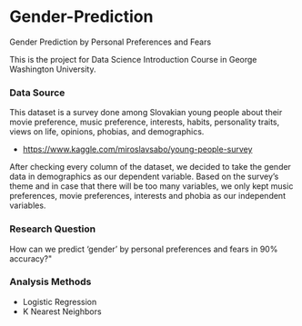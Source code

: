 # Gender-Prediction
Gender Prediction by Personal Preferences and Fears

This is the project for Data Science Introduction Course in George Washington University. 

### Data Source
This dataset is a survey done among Slovakian young people about their movie preference, music preference, interests, habits, personality traits, views on life, opinions, phobias, and demographics.
- https://www.kaggle.com/miroslavsabo/young-people-survey 
 
After checking every column of the dataset, we decided to take the gender data in demographics as our dependent variable. Based on the survey’s theme and in case that there will be too many variables, we only kept music preferences, movie preferences, interests and phobia as our independent variables.

### Research Question
How can we predict ‘gender’ by personal preferences and fears in 90% accuracy?" 

### Analysis Methods
- Logistic Regression 
- K Nearest Neighbors 
